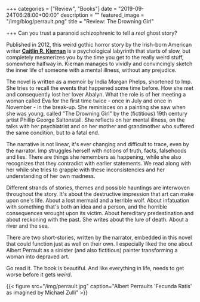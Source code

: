 +++
categories = ["Review", "Books"]
date = "2019-09-24T06:28:00+00:00"
description = ""
featured_image = "/img/blog/perrault.png"
title = "Review: The Drowning Girl"

+++
Can you trust a paranoid schizophrenic to tell a _real_ ghost story? 

Published in 2012, this weird gothic horror story by the Irish-born American writer [**Caitlín R. Kiernan**](https://en.wikipedia.org/wiki/Caitl%C3%ADn_R._Kiernan) is a psychological labyrinth that starts of slow, but completely mesmerizes you by the time you get to the really weird stuff, somewhere halfway in. Kiernan manages to vividly and convincingly sketch the inner life of someone with a mental illness, without any prejudice.

 <!--more-->

The novel is written as a memoir by India Morgan Phelps, shortened to Imp. She tries to recall the events that happened some time before. How she met and consequently lost her lover Abalyn. What the role is of her meeting a woman called Eva for the first time twice - once in July and once in November - in the break-up. She reminisces on a painting she saw when she was young, called "The Drowning Girl" by the (fictitious) 19th century artist Phillip George Saltonstall. She reflects on her mental illness, on the talks with her psychiatrist and on her mother and grandmother who suffered the same condition, but to a fatal end.

The narrative is not linear, it's ever changing and difficult to trace, even by the narrator. Imp struggles herself with notions of truth, facts, falsehoods and lies. There are things she remembers as happening, while she also recognizes that they contradict with earlier statements. We read along with her while she tries to grapple with these inconsistencies and her understanding of her own madness.

Different strands of stories, themes and possible hauntings are interwoven throughout the story. It's about the destructive impression that art can make upon one's life. About a lost mermaid and a terrible wolf. About infatuation with something that's both an idea and a person, and the horrible consequences wrought upon its victim. About hereditary predestination and about reckoning with the past. She writes about the lure of death. About a river and the sea.

There are two short-stories, written by the narrator, embedded in this novel that could function just as well on their own. I especially liked the one about Albert Perrault as a sinister (and also fictitious) painter transforming a woman into depraved art.

Go read it. The book is beautiful. And like everything in life, needs to get worse before it gets _weird_.

{{< figure src="/img/perrault.jpg" caption="Albert Perraults 'Fecunda Ratis' as imagined by Michael Zulli" >}}
